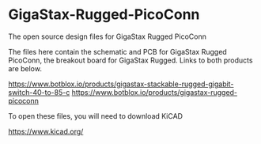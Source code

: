 # GigaStax-Rugged-PicoConn
The open source design files for GigaStax Rugged PicoConn

The files here contain the schematic and PCB for GigaStax Rugged PicoConn, the breakout board for GigaStax Rugged. Links to both products are below.

https://www.botblox.io/products/gigastax-stackable-rugged-gigabit-switch-40-to-85-c
https://www.botblox.io/products/gigastax-rugged-picoconn

To open these files, you will need to download KiCAD

https://www.kicad.org/
